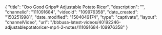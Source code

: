{
    "title": "Oxo Good Grips&reg; Adjustable Potato Ricer",
    "description": "",
    "channelid": "111091684",
    "videoid": "109976358",
    "date_created": "1502519981",
    "date_modified": "1504049174",
    "type": "captivate",
    "layout": "channelVideo",
    "url": "\/bbbusa-latest-videos\/40192246-adjustablepotatoricer-mp4-2-notes\/111091684-109976358"
}